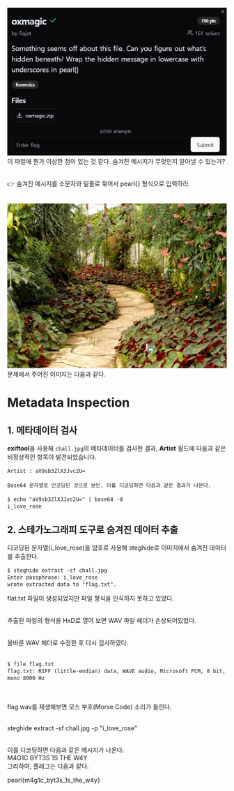 ![alt text](image-1.png)<br>
이 파일에 뭔가 이상한 점이 있는 것 같다. 숨겨진 메시지가 무엇인지 알아낼 수 있는가?<br><br>

👉 숨겨진 메시지를 소문자와 밑줄로 묶어서 pearl{} 형식으로 입력하라.<br><br>

![alt text](chall.jpg)<br>
문제에서 주어진 이미지는 다음과 같다.<br>

# Metadata Inspection

## 1. 메타데이터 검사

**exiftool**을 사용해 `chall.jpg`의 메타데이터를 검사한 결과, **Artist** 필드에 다음과 같은 비정상적인 항목이 발견되었습니다.

```
Artist : aV9sb3ZlX3Jvc2U=

Base64 문자열로 인코딩된 것으로 보인. 이를 디코딩하면 다음과 같은 결과가 나온다.

$ echo "aV9sb3ZlX3Jvc2U=" | base64 -d
i_love_rose

```

## 2. 스테가노그래피 도구로 숨겨진 데이터 추출

디코딩된 문자열(i_love_rose)을 암호로 사용해 steghide로 이미지에서 숨겨진 데이터를 추출한다.<br>

```
$ steghide extract -sf chall.jpg
Enter passphrase: i_love_rose
wrote extracted data to "flag.txt".
```

flat.txt 파일이 생성되었지만 파일 형식을 인식하지 못하고 있었다.<br><br>

추출된 파일의 형식을 HxD로 열어 보면 WAV 파일 헤더가 손상되어있었다.<br><br>

올바른 WAV 헤더로 수정한 후 다시 검사하였다.<br><br>

```
$ file flag.txt
flag.txt: RIFF (little-endian) data, WAVE audio, Microsoft PCM, 8 bit, mono 8000 Hz
```

<br><br>
flag.wav를 재생해보면 모스 부호(Morse Code) 소리가 들린다.<br><br>

steghide extract -sf chall.jpg -p "i_love_rose"<br><br>

이를 디코딩하면 다음과 같은 메시지가 나온다.<br>
M4G1C BYT3S 1S THE W4Y<br>
그리하여, 플래그는 다음과 같다.<br>

pearl{m4g1c_byt3s_1s_the_w4y}
